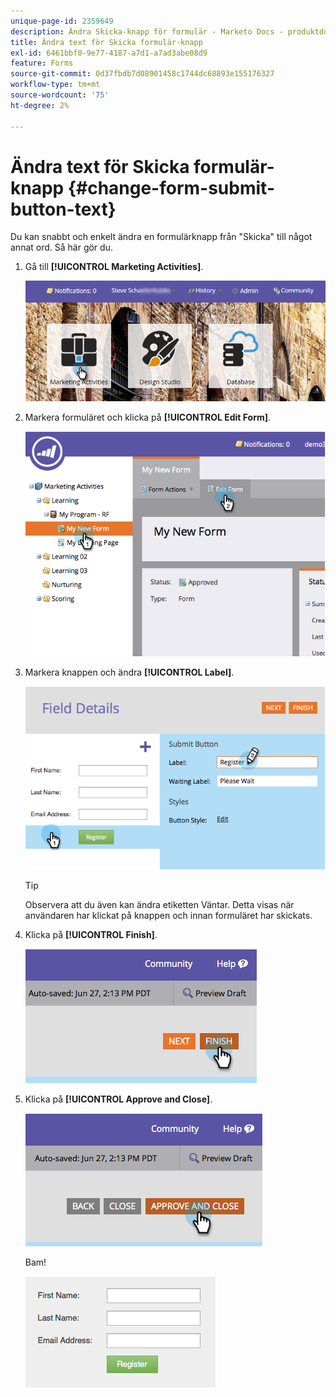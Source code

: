 ```yaml
---
unique-page-id: 2359649
description: Ändra Skicka-knapp för formulär - Marketo Docs - produktdokumentation
title: Ändra text för Skicka formulär-knapp
exl-id: 6461bbf0-9e77-4187-a7d1-a7ad3abe08d9
feature: Forms
source-git-commit: 0d37fbdb7d08901458c1744dc68893e155176327
workflow-type: tm+mt
source-wordcount: '75'
ht-degree: 2%

---
```


# Ändra text för Skicka formulär-knapp {#change-form-submit-button-text}

Du kan snabbt och enkelt ändra en formulärknapp från &quot;Skicka&quot; till något annat ord. Så här gör du.

1. Gå till **[!UICONTROL Marketing Activities]**.

   ![](assets/login-marketing-activities-4.png)

1. Markera formuläret och klicka på **[!UICONTROL Edit Form]**.

   ![](assets/image2014-9-15-12-3a42-3a14.png)

1. Markera knappen och ändra **[!UICONTROL Label]**.

   ![](assets/image2014-9-15-12-3a42-3a41.png)

   >[!TIP]
   >
   >Observera att du även kan ändra etiketten Väntar. Detta visas när användaren har klickat på knappen och innan formuläret har skickats.

1. Klicka på **[!UICONTROL Finish]**.

   ![](assets/image2014-9-15-12-3a43-3a26.png)

1. Klicka på **[!UICONTROL Approve and Close]**.

   ![](assets/image2014-9-15-12-3a43-3a36.png)

   Bam!

   ![](assets/image2014-9-15-12-3a44-3a7.png)
